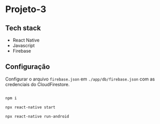 # Projeto-3

## Tech stack

- React Native
- Javascript
- Firebase

## Configuração

Configurar o arquivo `firebase.json` em `./app/db/firebase.json` com as credenciais do CloudFirestore.

```bash

npm i

npx react-native start

npx react-native run-android

```
